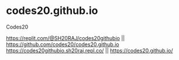 # codes20.github.io
Codes20

https://replit.com/@SH20RAJ/codes20githubio || https://github.com/codes20/codes20.github.io
https://codes20githubio.sh20raj.repl.co/ || https://codes20.github.io/
